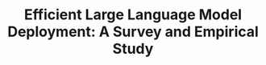 ---
title: "Efficient Large Language Model Deployment: A Survey and Empirical Study"
publication_date: 2023-11-15
authors:
  - title: Xiaonan Nie
    organization: peking-university/_index
  - title: Xixuan Zhang
    organization: microsoft-research-asia/_index
  - title: Shuo Wang
    organization: microsoft-research-asia/_index
  - title: Xuanyu Zhu
    organization: peking-university/_index
categories:
  - sustainable/_index
  - ai/_index
tags:
  - LLM deployment
  - Energy efficiency
  - Model optimization
  - Green AI
  - Resource utilization
resource_type: research
summary: |
  This comprehensive survey investigates various approaches for deploying large language models efficiently, focusing on reducing computational resources and energy consumption.

  The research evaluates different deployment strategies including model compression, quantization, and hardware acceleration techniques, providing empirical evidence of their effectiveness.

  The authors present a systematic comparison of deployment methods and their impact on model performance, latency, and energy usage.
source_url: https://arxiv.org/abs/2311.09541
source_document: https://arxiv.org/pdf/2311.09541.pdf
source_organizations:
  - peking-university/_index
  - microsoft-research-asia/_index
language: en
--- 